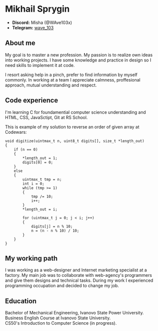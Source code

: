 # Mikhail Sprygin
- **Discord:** Misha (@WAve103x)
- **Telegram:** [wave_103](https://t.me/wave_103)

## About me
My goal is to master a new profession. My passion is to realize own ideas into working projects. I have some knowledge and practice in design so I need skills to implement it at code.

I resort asking help in a pinch, prefer to find information by myself commonly. In working at a team I appreciate calmness, proffesional approach, mutual understanding and respect. 

## Code experience
I'm learning C for foundamential computer science understanding and HTML, CSS, JavaSctipt, Git at RS School.

This is example of my solution to reverse an order of given array at Codewars:
```
void digitize(uintmax_t n, uint8_t digits[], size_t *length_out)
{
    if (n == 0)
    {
        *length_out = 1;
        digits[0] = 0;
    }
    else
    {
        uintmax_t tmp = n;
        int i = 0;
        while (tmp >= 1)
        {
            tmp /= 10;
            i++;
        }
        *length_out = i;

        for (uintmax_t j = 0; j < i; j++)
        {
            digits[j] = n % 10;
            n = (n - n % 10) / 10;
        }
    }
}
```
## My working path
I was working as a web-designer and Internet marketing specialist at a factory. My main job was to collaborate with web-agency's programmers and give them designs and technical tasks. During my work I experienced programming occupation and decided to change my job.

## Education
Bachelor of Mechanical Engineering, Ivanovo State Power University.  
Business English Course at Ivanovo State University.  
CS50's Introduction to Computer Science (in progress).